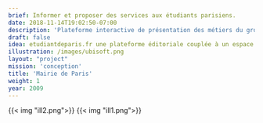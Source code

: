 ```yaml
---
brief: Informer et proposer des services aux étudiants parisiens.
date: 2018-11-14T19:02:50-07:00
description: 'Plateforme interactive de présentation des métiers du groupe'
draft: false
idea: etudiantdeparis.fr une plateforme éditoriale couplée à un espace communautaire.
illustration: /images/ubisoft.png
layout: "project"
mission: 'conception'
title: 'Mairie de Paris'
weight: 1
year: 2009
---
```


{{< img "ill2.png">}}
{{< img "ill1.png">}}



